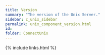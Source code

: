 ```yaml
---
title: Version
summary: "The version of the Unix Server."
sidebar: c_unix_sidebar
permalink: unix_component_version.html
id:
folder: ConnectUnix
---
```


{% include links.html %}
